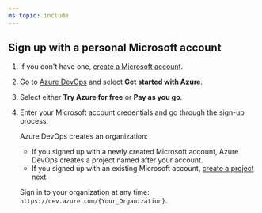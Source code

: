 ```yaml
---
ms.topic: include
---
```


## Sign up with a personal Microsoft account

1. If you don't have one, [create a Microsoft account](https://azure.microsoft.com/services/devops/).
2. Go to [Azure DevOps](https://azure.microsoft.com/services/devops/) and select **Get started with Azure**.
3. Select either **Try Azure for free** or **Pay as you go**.
4. Enter your Microsoft account credentials and go through the sign-up process.

   Azure DevOps creates an organization:
   - If you signed up with a newly created Microsoft account, Azure DevOps creates a project named after your account.
   - If you signed up with an existing Microsoft account, [create a project](../organizations/projects/create-project.md) next.

   Sign in to your organization at any time: `https://dev.azure.com/{Your_Organization}`.
